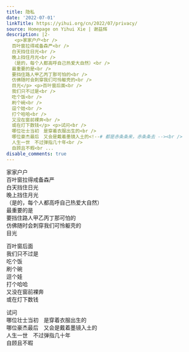 ```yaml
---
title: 隐私
date: '2022-07-01'
linkTitle: https://yihui.org/cn/2022/07/privacy/
source: Homepage on Yihui Xie | 谢益辉
description: |2-
   <p>家家户户<br />
  百叶窗拉得戒备森严<br />
  白天挡住日光<br />
  晚上挡住月光<br />
  （是的，每个人都高呼自己热爱大自然）<br />
  最重要的是<br />
  要挡住路人甲乙丙丁那可怕的<br />
  仿佛随时会刺穿我们可怜躯壳的<br />
  目光</p> <p>百叶窗后面<br />
  我们只不过是<br />
  吃个饭<br />
  刷个碗<br />
  逗个娃<br />
  打个哈哈<br />
  又没在窗前裸奔<br />
  或在灯下数钱</p> <p>试问<br />
  哪位壮士当初　是穿着衣服出生的<br />
  哪位豪杰最后　又会是戴着墨镜入土的<!--# 都是赤条条来，赤条条去 --><br />
  人生一世　不过弹指几十年<br />
  自顾且不暇<br ...
disable_comments: true
---
```

 <p>家家户户<br />
百叶窗拉得戒备森严<br />
白天挡住日光<br />
晚上挡住月光<br />
（是的，每个人都高呼自己热爱大自然）<br />
最重要的是<br />
要挡住路人甲乙丙丁那可怕的<br />
仿佛随时会刺穿我们可怜躯壳的<br />
目光</p> <p>百叶窗后面<br />
我们只不过是<br />
吃个饭<br />
刷个碗<br />
逗个娃<br />
打个哈哈<br />
又没在窗前裸奔<br />
或在灯下数钱</p> <p>试问<br />
哪位壮士当初　是穿着衣服出生的<br />
哪位豪杰最后　又会是戴着墨镜入土的<!--# 都是赤条条来，赤条条去 --><br />
人生一世　不过弹指几十年<br />
自顾且不暇<br ...